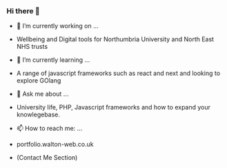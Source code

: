 ### Hi there 👋

<!--
**leewalton2014/leewalton2014** is a ✨ _special_ ✨ repository because its `README.md` (this file) appears on your GitHub profile.

Here are some ideas to get you started:

- 🔭 I’m currently working on ...
- 🌱 I’m currently learning ...
- 👯 I’m looking to collaborate on ...
- 🤔 I’m looking for help with ...
- 💬 Ask me about ...
- 📫 How to reach me: ...
- 😄 Pronouns: ...
- ⚡ Fun fact: ...
-->

- 🔭 I’m currently working on ...
- Wellbeing and Digital tools for Northumbria University and North East NHS trusts

- 🌱 I’m currently learning ...
- A range of javascript frameworks such as react and next and looking to explore GOlang

- 💬 Ask me about ...
- University life, PHP, Javascript frameworks and how to expand your knowlegebase.

- 📫 How to reach me: ...
- portfolio.walton-web.co.uk
- (Contact Me Section)

